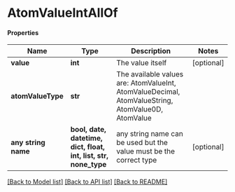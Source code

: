 # AtomValueIntAllOf

#### Properties
Name | Type | Description | Notes
------------ | ------------- | ------------- | -------------
**value** | **int** | The value itself | [optional] 
**atomValueType** | **str** | The available values are: AtomValueInt, AtomValueDecimal, AtomValueString, AtomValue0D, AtomValue | 
**any string name** | **bool, date, datetime, dict, float, int, list, str, none_type** | any string name can be used but the value must be the correct type | [optional]

[[Back to Model list]](../README.md#documentation-for-models) [[Back to API list]](../README.md#documentation-for-api-endpoints) [[Back to README]](../README.md)

